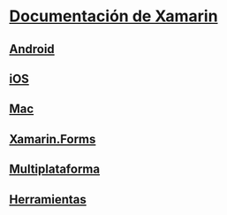 # [Documentación de Xamarin](index.md)
## [Android](android/index.yml)
## [iOS](ios/index.yml)
## [Mac](mac/index.yml)
## [Xamarin.Forms](xamarin-forms/index.yml)
## [Multiplataforma](cross-platform/index.yml)
## [Herramientas](tools/index.yml)

